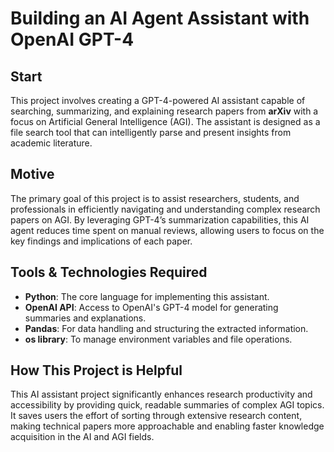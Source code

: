 <!DOCTYPE html>
<html lang="en">
<head>
  <meta charset="UTF-8">
  <meta name="viewport" content="width=device-width, initial-scale=1.0">
  <title> AI Agent Assistant - README </title>
</head>
<body>

  <h1>Building an AI Agent Assistant with OpenAI GPT-4</h1>

  <h2>Start</h2>
  <p>This project involves creating a GPT-4-powered AI assistant capable of searching, summarizing, and explaining research papers from <strong>arXiv</strong> with a focus on Artificial General Intelligence (AGI). The assistant is designed as a file search tool that can intelligently parse and present insights from academic literature.</p>

  <h2>Motive</h2>
  <p>The primary goal of this project is to assist researchers, students, and professionals in efficiently navigating and understanding complex research papers on AGI. By leveraging GPT-4’s summarization capabilities, this AI agent reduces time spent on manual reviews, allowing users to focus on the key findings and implications of each paper.</p>

  <h2>Tools & Technologies Required</h2>
  <ul>
    <li><strong>Python</strong>: The core language for implementing this assistant.</li>
    <li><strong>OpenAI API</strong>: Access to OpenAI's GPT-4 model for generating summaries and explanations.</li>
    <li><strong>Pandas</strong>: For data handling and structuring the extracted information.</li>
    <li><strong>os library</strong>: To manage environment variables and file operations.</li>
  </ul>

  <h2>How This Project is Helpful</h2>
  <p>This AI assistant project significantly enhances research productivity and accessibility by providing quick, readable summaries of complex AGI topics. It saves users the effort of sorting through extensive research content, making technical papers more approachable and enabling faster knowledge acquisition in the AI and AGI fields.</p>

</body>
</html>
